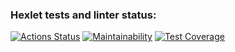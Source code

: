 ### Hexlet tests and linter status:
[![Actions Status](https://github.com/SomeC0de/java-project-71/actions/workflows/hexlet-check.yml/badge.svg)](https://github.com/SomeC0de/java-project-71/actions)
[![Maintainability](https://api.codeclimate.com/v1/badges/3f0d962d4b59777bc8da/maintainability)](https://codeclimate.com/github/SomeC0de/java-project-71/maintainability)
[![Test Coverage](https://api.codeclimate.com/v1/badges/3f0d962d4b59777bc8da/test_coverage)](https://codeclimate.com/github/SomeC0de/java-project-71/test_coverage)
